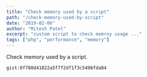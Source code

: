 ```yaml
---
title: "Check memory used by a script"
path: "/check-memory-used-by-script"
date: "2019-02-06"
author: "Mitesh Patel"
excerpt: "custom script to check memroy usage ..."
tags: ["php", "performance", "memory"]
---
```


Check memory used by a script.

`gist:0f780d41022a5f7f2df1f3c5496fda04`